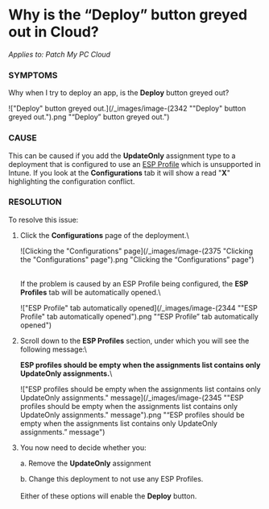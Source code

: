 # Why is the “Deploy” button greyed out in Cloud?

_Applies to: Patch My PC Cloud_

### SYMPTOMS

Why when I try to deploy an app, is the **Deploy** button greyed out?

!["Deploy" button greyed out.](/_images/image-(2342 "\"Deploy\" button greyed out.").png "“Deploy” button greyed out.")

### CAUSE

This can be caused if you add the **UpdateOnly** assignment type to a deployment that is configured to use an [ESP Profile](../../cloud-deployments/deploying-an-app-using-cloud/cloud-configurations-deployment-tab/esp-profiles-deployments.md) which is unsupported in Intune. If you look at the **Configurations** tab it will show a read "**X**" highlighting the configuration conflict.

### RESOLUTION

To resolve this issue:

1.  Click the **Configurations** page of the deployment.\


    ![Clicking the "Configurations" page](/_images/image-(2375 "Clicking the \"Configurations\" page").png "Clicking the “Configurations” page")

    \
    If the problem is caused by an ESP Profile being configured, the **ESP Profiles** tab will be automatically opened.\


    !["ESP Profile" tab automatically opened](/_images/image-(2344 "\"ESP Profile\" tab automatically opened").png "“ESP Profile” tab automatically opened")


2.  Scroll down to the **ESP Profiles** section, under which you will see the following message:\


    **ESP profiles should be empty when the assignments list contains only UpdateOnly assignments.**\


    !["ESP profiles should be empty when the assignments list contains only UpdateOnly assignments." message](/_images/image-(2345 "\"ESP profiles should be empty when the assignments list contains only UpdateOnly assignments.\" message").png "“ESP profiles should be empty when the assignments list contains only UpdateOnly assignments.” message")


3.  You now need to decide whether you:

    a. Remove the **UpdateOnly** assignment

    b. Change this deployment to not use any ESP Profiles.\
    \
    Either of these options will enable the **Deploy** button.